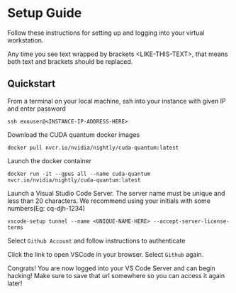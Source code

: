 # Setup Guide
Follow these instructions for setting up and logging into your virtual workstation. 

Any time you see text wrapped by brackets \<LIKE-THIS-TEXT>, that means both text and brackets should be replaced.

## Quickstart
From a terminal on your local machine, ssh into your instance with given IP and enter password
```
ssh exouser@<INSTANCE-IP-ADDRESS-HERE>
```

Download the CUDA quantum docker images
```
docker pull nvcr.io/nvidia/nightly/cuda-quantum:latest
```

Launch the docker container
```
docker run -it --gpus all --name cuda-quantum nvcr.io/nvidia/nightly/cuda-quantum:latest
```

Launch a Visual Studio Code Server. The server name must be unique and less than 20 characters. We recommend using your initials with some numbers(Eg: cq-djh-1234)
```
vscode-setup tunnel --name <UNIQUE-NAME-HERE> --accept-server-license-terms
```

Select `Github Account` and follow instructions to authenticate

Click the link to open VSCode in your browser. Select `Github` again.

Congrats! You are now logged into your VS Code Server and can begin hacking! Make sure to save that url somewhere so you can access it again later!

